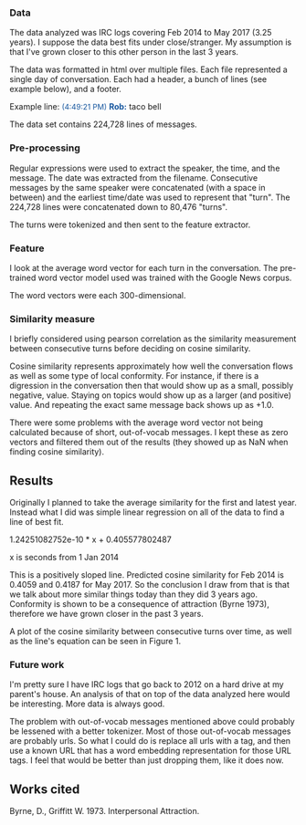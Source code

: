 ### Data
The data analyzed was IRC logs covering Feb 2014 to May 2017 (3.25 years).
I suppose the data best fits under close/stranger. My assumption is that I've grown closer to this other person in the last 3 years.

The data was formatted in html over multiple files. Each file represented a single day of conversation. Each had a header, a bunch of lines (see example below), and a footer.

Example line:
<font color="#16569E"><font size="2">(4:49:21 PM)</font> <b>Rob:</b></font> taco bell<br/>

The data set contains 224,728 lines of messages.

### Pre-processing
Regular expressions were used to extract the speaker, the time, and the message. The date was extracted from the filename. Consecutive messages by the same speaker were concatenated (with a space in between) and the earliest time/date was used to represent that "turn". The 224,728 lines were concatenated down to 80,476 "turns".

The turns were tokenized and then sent to the feature extractor.

### Feature
I look at the average word vector for each turn in the conversation. The pre-trained word vector model used was trained with the Google News corpus.

The word vectors were each 300-dimensional.

### Similarity measure
I briefly considered using pearson correlation as the similarity measurement between consecutive turns before deciding on cosine similarity.

Cosine similarity represents approximately how well the conversation flows as well as some type of local conformity. For instance, if there is a digression in the conversation then that would show up as a small, possibly negative, value. Staying on topics would show up as a larger (and positive) value. And repeating the exact same message back shows up as +1.0.

There were some problems with the average word vector not being calculated because of short, out-of-vocab messages. I kept these as zero vectors and filtered them out of the results (they showed up as NaN when finding cosine similarity).

## Results
Originally I planned to take the average similarity for the first and latest year. Instead what I did was simple linear regression on all of the data to find a line of best fit.

1.24251082752e-10 * x + 0.405577802487

x is seconds from 1 Jan 2014

This is a positively sloped line. Predicted cosine similarity for Feb 2014 is 0.4059 and 0.4187 for May 2017. So the conclusion I draw from that is that we talk about more similar things today than they did 3 years ago. Conformity is shown to be a consequence of attraction (Byrne 1973), therefore we have grown closer in the past 3 years.

A plot of the cosine similarity between consecutive turns over time, as well as the line's equation can be seen in Figure 1.

### Future work
I'm pretty sure I have IRC logs that go back to 2012 on a hard drive at my parent's house. An analysis of that on top of the data analyzed here would be interesting. More data is always good.

The problem with out-of-vocab messages mentioned above could probably be lessened with a better tokenizer. Most of those out-of-vocab messages are probably urls. So what I could do is replace all urls with a <URL> tag, and then use a known URL that has a word embedding representation for those URL tags. I feel that would be better than just dropping them, like it does now.

## Works cited
Byrne, D., Griffitt W. 1973. Interpersonal Attraction.
